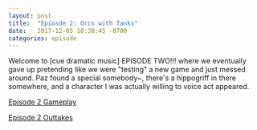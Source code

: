 ```yaml
---
layout: post
title:  "Epiosde 2: Orcs with Tanks"
date:   2017-12-05 18:38:45 -0700
categories: episode
---
```

Welcome to [cue dramatic music] EPISODE TWO!!! where we eventually gave up pretending like we were "testing" a new game and just messed around. Paz found a special somebody~, there's a hippogriff in there somewhere, and a character I was actually willing to voice act appeared.

[Episode 2 Gameplay](/audios/episode-2-gameplay.mp3)

[Episode 2 Outtakes](/audios/episode-2-outtakes.mp3)
